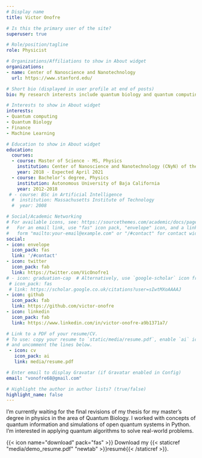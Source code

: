 ```yaml
---
# Display name
title: Victor Onofre

# Is this the primary user of the site?
superuser: true

# Role/position/tagline
role: Physicist 

# Organizations/Affiliations to show in About widget
organizations:
- name: Center of Nanoscience and Nanotechnology
  url: https://www.stanford.edu/

# Short bio (displayed in user profile at end of posts)
bio: My research interests include quantum biology and quantum computing

# Interests to show in About widget
interests:
- Quantum computing
- Quantum Biology
- Finance
- Machine Learning

# Education to show in About widget
education:
  courses:
  - course: Master of Science - MS, Physics
    institution: Center of Nanoscience and Nanotechnology (CNyN) of the National Autonomous University of México (UNAM)
    year: 2018 - Expected April 2021
  - course: Bachelor’s degree, Physics
    institution: Autonomous University of Baja California
    year: 2012-2018
 # - course: BSc in Artificial Intelligence
  #  institution: Massachusetts Institute of Technology
  #  year: 2008

# Social/Academic Networking
# For available icons, see: https://sourcethemes.com/academic/docs/page-builder/#icons
#   For an email link, use "fas" icon pack, "envelope" icon, and a link in the
#   form "mailto:your-email@example.com" or "/#contact" for contact widget.
social:
- icon: envelope
  icon_pack: fas
  link: '/#contact'
- icon: twitter
  icon_pack: fab
  link: https://twitter.com/VicOnofre1
# - icon: graduation-cap  # Alternatively, use `google-scholar` icon from `ai` icon pack
 # icon_pack: fas
 # link: https://scholar.google.co.uk/citations?user=sIwtMXoAAAAJ
- icon: github
  icon_pack: fab
  link: https://github.com/victor-onofre
- icon: linkedin
  icon_pack: fab
  link: https://www.linkedin.com/in/victor-onofre-a9b1371a7/

# Link to a PDF of your resume/CV.
# To use: copy your resume to `static/media/resume.pdf`, enable `ai` icons in `params.toml`, 
# and uncomment the lines below.
 - icon: cv
   icon_pack: ai
   link: media/resume.pdf

# Enter email to display Gravatar (if Gravatar enabled in Config)
email: "vonofre68@gmail.com"

# Highlight the author in author lists? (true/false)
highlight_name: false
---
```


I’m currently waiting for the final revisions of my thesis for my master’s degree in physics in the area of Quantum Biology.
I worked with concepts of quantum information and simulations of open quantum systems in Python. I’m interested in
applying quantum algorithms to solve real-world problems.

{{< icon name="download" pack="fas" >}} Download my {{< staticref "media/demo_resume.pdf" "newtab" >}}resumé{{< /staticref >}}.

